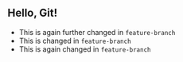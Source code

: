 ## Hello, Git!

- This is again further changed in `feature-branch`
- This is changed in `feature-branch`
- This is again changed in `feature-branch`
